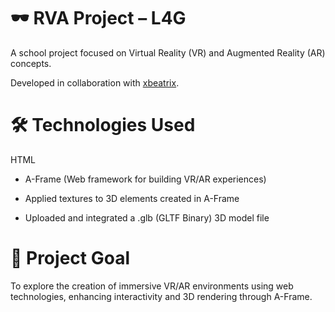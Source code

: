 # 🕶️ RVA Project – L4G
A school project focused on Virtual Reality (VR) and Augmented Reality (AR) concepts.

Developed in collaboration with [xbeatrix](https://github.com/xbeatriz).

# 🛠️ Technologies Used
HTML

- A-Frame (Web framework for building VR/AR experiences)

- Applied textures to 3D elements created in A-Frame

- Uploaded and integrated a .glb (GLTF Binary) 3D model file

# 🎯 Project Goal
To explore the creation of immersive VR/AR environments using web technologies, enhancing interactivity and 3D rendering through A-Frame.
